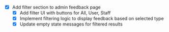 - [x] Add filter section to admin feedback page
  - [x] Add filter UI with buttons for All, User, Staff
  - [x] Implement filtering logic to display feedback based on selected type
  - [x] Update empty state messages for filtered results
